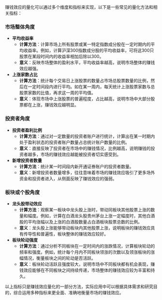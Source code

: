 赚钱效应的量化可以通过多个维度和指标来实现，以下是一些常见的量化方法和相关指标：

### 市场整体角度
- **平均收益率**
    - **计算方法**：计算市场上所有股票或某一特定指数成分股在一定时期内的平均收益率。例如，计算沪深300指数成分股的平均收益率，可将这300只股票在某段时间内的收益率相加后除以300。
    - **意义**：反映市场整体的盈利水平，平均收益率越高，说明市场整体的赚钱效应越强。
- **上涨家数占比**
    - **计算方法**：统计每个交易日上涨股票的数量占市场总股票数量的比例，然后在一定时间段内进行平均。如在某一周内，每天统计上涨股票家数与总股票家数的比值，再求这一周的平均值。
    - **意义**：体现市场中上涨股票的普遍程度，占比越高，说明市场中大部分股票都在上涨，赚钱效应越明显。

### 投资者角度
- **投资者盈利比例**
    - **计算方法**：通过对一定数量的投资者账户进行统计，计算出在某一时期内处于盈利状态的投资者账户数量占总统计账户数量的比例。
    - **意义**：直接反映了投资者在市场中的赚钱情况，比例越高，说明赚钱的投资者越多，市场的赚钱效应越能被投资者切实感受到。
- **新增投资者数量**
    - **计算方法**：统计某一时间段内新开通证券账户的投资者数量。
    - **意义**：新增投资者数量增多，往往意味着市场的赚钱效应吸引了更多场外资金和投资者进入，从侧面反映了赚钱效应的强弱。

### 板块或个股角度
- **龙头股带动效应**
    - **计算方法**：观察某一板块中龙头股上涨时，带动同板块其他股票上涨的数量和幅度。例如，计算在白酒龙头股贵州茅台上涨一定幅度时，其他白酒股的平均涨幅以及上涨的白酒股数量占白酒板块股票总数的比例。
    - **意义**：龙头股上涨能够带动板块内其他股票上涨，说明板块的赚钱效应具有传导性和普遍性，板块整体的赚钱效应较好。
- **板块轮动强度**
    - **计算方法**：通过分析不同板块在一定时间内的涨跌情况，计算板块轮动的频率和强度。例如，统计每个月内不同板块领涨的次数以及领涨板块的涨幅情况，衡量板块之间的轮动是否活跃。
    - **意义**：板块轮动活跃且强度较大，说明市场中不同板块都有机会表现，赚钱效应能够在不同板块之间持续传递，市场整体的赚钱效应较为丰富和持久。

以上指标只是赚钱效应量化的一部分方法，实际应用中可以根据具体需求和研究目的，综合运用多种指标来更全面、准确地衡量市场的赚钱效应。
